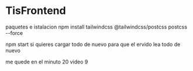 # TisFrontend

paquetes e istalacion 
npm install tailwindcss @tailwindcss/postcss postcss --force


npm start
si quieres  cargar todo de nuevo para que el ervido lea todo de nuevo


me quede en el minuto 20 video 9
